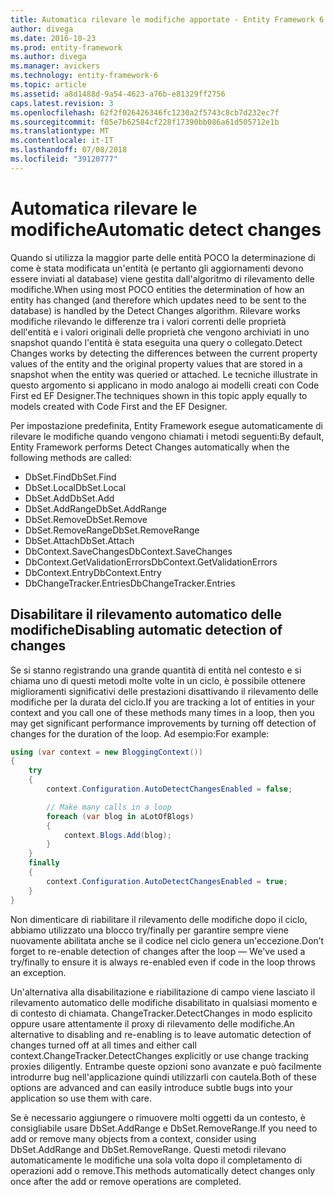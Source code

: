 ```yaml
---
title: Automatica rilevare le modifiche apportate - Entity Framework 6
author: divega
ms.date: 2016-10-23
ms.prod: entity-framework
ms.author: divega
ms.manager: avickers
ms.technology: entity-framework-6
ms.topic: article
ms.assetid: a8d1488d-9a54-4623-a76b-e81329ff2756
caps.latest.revision: 3
ms.openlocfilehash: 62f2f026426346fc1230a2f5743c8cb7d232ec7f
ms.sourcegitcommit: f05e7b62584cf228f17390bb086a61d505712e1b
ms.translationtype: MT
ms.contentlocale: it-IT
ms.lasthandoff: 07/08/2018
ms.locfileid: "39120777"
---
```

# <a name="automatic-detect-changes"></a><span data-ttu-id="e86c5-102">Automatica rilevare le modifiche</span><span class="sxs-lookup"><span data-stu-id="e86c5-102">Automatic detect changes</span></span>
<span data-ttu-id="e86c5-103">Quando si utilizza la maggior parte delle entità POCO la determinazione di come è stata modificata un'entità (e pertanto gli aggiornamenti devono essere inviati al database) viene gestita dall'algoritmo di rilevamento delle modifiche.</span><span class="sxs-lookup"><span data-stu-id="e86c5-103">When using most POCO entities the determination of how an entity has changed (and therefore which updates need to be sent to the database) is handled by the Detect Changes algorithm.</span></span> <span data-ttu-id="e86c5-104">Rilevare works modifiche rilevando le differenze tra i valori correnti delle proprietà dell'entità e i valori originali delle proprietà che vengono archiviati in uno snapshot quando l'entità è stata eseguita una query o collegato.</span><span class="sxs-lookup"><span data-stu-id="e86c5-104">Detect Changes works by detecting the differences between the current property values of the entity and the original property values that are stored in a snapshot when the entity was queried or attached.</span></span> <span data-ttu-id="e86c5-105">Le tecniche illustrate in questo argomento si applicano in modo analogo ai modelli creati con Code First ed EF Designer.</span><span class="sxs-lookup"><span data-stu-id="e86c5-105">The techniques shown in this topic apply equally to models created with Code First and the EF Designer.</span></span>  

<span data-ttu-id="e86c5-106">Per impostazione predefinita, Entity Framework esegue automaticamente di rilevare le modifiche quando vengono chiamati i metodi seguenti:</span><span class="sxs-lookup"><span data-stu-id="e86c5-106">By default, Entity Framework performs Detect Changes automatically when the following methods are called:</span></span>  

- <span data-ttu-id="e86c5-107">DbSet.Find</span><span class="sxs-lookup"><span data-stu-id="e86c5-107">DbSet.Find</span></span>  
- <span data-ttu-id="e86c5-108">DbSet.Local</span><span class="sxs-lookup"><span data-stu-id="e86c5-108">DbSet.Local</span></span>  
- <span data-ttu-id="e86c5-109">DbSet.Add</span><span class="sxs-lookup"><span data-stu-id="e86c5-109">DbSet.Add</span></span>  
- <span data-ttu-id="e86c5-110">DbSet.AddRange</span><span class="sxs-lookup"><span data-stu-id="e86c5-110">DbSet.AddRange</span></span>
- <span data-ttu-id="e86c5-111">DbSet.Remove</span><span class="sxs-lookup"><span data-stu-id="e86c5-111">DbSet.Remove</span></span>  
- <span data-ttu-id="e86c5-112">DbSet.RemoveRange</span><span class="sxs-lookup"><span data-stu-id="e86c5-112">DbSet.RemoveRange</span></span>
- <span data-ttu-id="e86c5-113">DbSet.Attach</span><span class="sxs-lookup"><span data-stu-id="e86c5-113">DbSet.Attach</span></span>  
- <span data-ttu-id="e86c5-114">DbContext.SaveChanges</span><span class="sxs-lookup"><span data-stu-id="e86c5-114">DbContext.SaveChanges</span></span>  
- <span data-ttu-id="e86c5-115">DbContext.GetValidationErrors</span><span class="sxs-lookup"><span data-stu-id="e86c5-115">DbContext.GetValidationErrors</span></span>  
- <span data-ttu-id="e86c5-116">DbContext.Entry</span><span class="sxs-lookup"><span data-stu-id="e86c5-116">DbContext.Entry</span></span>  
- <span data-ttu-id="e86c5-117">DbChangeTracker.Entries</span><span class="sxs-lookup"><span data-stu-id="e86c5-117">DbChangeTracker.Entries</span></span>  

## <a name="disabling-automatic-detection-of-changes"></a><span data-ttu-id="e86c5-118">Disabilitare il rilevamento automatico delle modifiche</span><span class="sxs-lookup"><span data-stu-id="e86c5-118">Disabling automatic detection of changes</span></span>  

<span data-ttu-id="e86c5-119">Se si stanno registrando una grande quantità di entità nel contesto e si chiama uno di questi metodi molte volte in un ciclo, è possibile ottenere miglioramenti significativi delle prestazioni disattivando il rilevamento delle modifiche per la durata del ciclo.</span><span class="sxs-lookup"><span data-stu-id="e86c5-119">If you are tracking a lot of entities in your context and you call one of these methods many times in a loop, then you may get significant performance improvements by turning off detection of changes for the duration of the loop.</span></span> <span data-ttu-id="e86c5-120">Ad esempio:</span><span class="sxs-lookup"><span data-stu-id="e86c5-120">For example:</span></span>  

``` csharp
using (var context = new BloggingContext())
{
    try
    {
        context.Configuration.AutoDetectChangesEnabled = false;

        // Make many calls in a loop
        foreach (var blog in aLotOfBlogs)
        {
            context.Blogs.Add(blog);
        }
    }
    finally
    {
        context.Configuration.AutoDetectChangesEnabled = true;
    }
}
```  

<span data-ttu-id="e86c5-121">Non dimenticare di riabilitare il rilevamento delle modifiche dopo il ciclo, abbiamo utilizzato una blocco try/finally per garantire sempre viene nuovamente abilitata anche se il codice nel ciclo genera un'eccezione.</span><span class="sxs-lookup"><span data-stu-id="e86c5-121">Don’t forget to re-enable detection of changes after the loop — We've used a try/finally to ensure it is always re-enabled even if code in the loop throws an exception.</span></span>  

<span data-ttu-id="e86c5-122">Un'alternativa alla disabilitazione e riabilitazione di campo viene lasciato il rilevamento automatico delle modifiche disabilitato in qualsiasi momento e di contesto di chiamata. ChangeTracker.DetectChanges in modo esplicito oppure usare attentamente il proxy di rilevamento delle modifiche.</span><span class="sxs-lookup"><span data-stu-id="e86c5-122">An alternative to disabling and re-enabling is to leave automatic detection of changes turned off at all times and either call context.ChangeTracker.DetectChanges explicitly or use change tracking proxies diligently.</span></span> <span data-ttu-id="e86c5-123">Entrambe queste opzioni sono avanzate e può facilmente introdurre bug nell'applicazione quindi utilizzarli con cautela.</span><span class="sxs-lookup"><span data-stu-id="e86c5-123">Both of these options are advanced and can easily introduce subtle bugs into your application so use them with care.</span></span>  

<span data-ttu-id="e86c5-124">Se è necessario aggiungere o rimuovere molti oggetti da un contesto, è consigliabile usare DbSet.AddRange e DbSet.RemoveRange.</span><span class="sxs-lookup"><span data-stu-id="e86c5-124">If you need to add or remove many objects from a context, consider using DbSet.AddRange and DbSet.RemoveRange.</span></span> <span data-ttu-id="e86c5-125">Questi metodi rilevano automaticamente le modifiche una sola volta dopo il completamento di operazioni add o remove.</span><span class="sxs-lookup"><span data-stu-id="e86c5-125">This methods automatically detect changes only once after the add or remove operations are completed.</span></span> 
